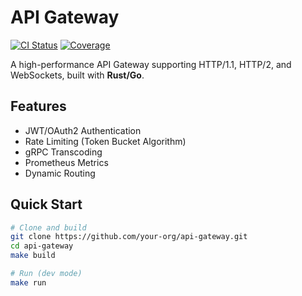 # API Gateway

[![CI Status](https://github.com/your-org/api-gateway/actions/workflows/test.yml/badge.svg)](https://github.com/your-org/api-gateway/actions)
[![Coverage](https://codecov.io/gh/your-org/api-gateway/branch/main/graph/badge.svg)](https://codecov.io/gh/your-org/api-gateway)

A high-performance API Gateway supporting HTTP/1.1, HTTP/2, and WebSockets, built with **Rust/Go**.

## Features

- JWT/OAuth2 Authentication
- Rate Limiting (Token Bucket Algorithm)
- gRPC Transcoding
- Prometheus Metrics
- Dynamic Routing

## Quick Start

```bash
# Clone and build
git clone https://github.com/your-org/api-gateway.git
cd api-gateway
make build

# Run (dev mode)
make run
```
